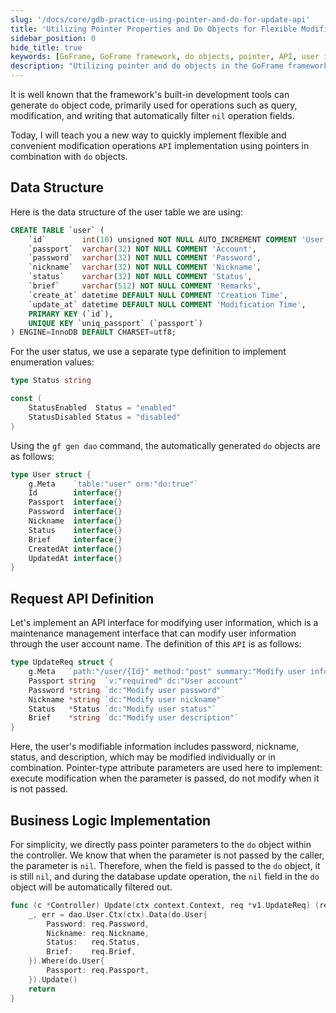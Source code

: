 ```yaml
---
slug: '/docs/core/gdb-practice-using-pointer-and-do-for-update-api'
title: 'Utilizing Pointer Properties and Do Objects for Flexible Modification Interfaces'
sidebar_position: 0
hide_title: true
keywords: [GoFrame, GoFrame framework, do objects, pointer, API, user information modification, database update, request parameters, business logic, automatic filtering]
description: "Utilizing pointer and do objects in the GoFrame framework to implement flexible modification interface APIs. By using attributes with pointer types and do objects, developers can easily perform user information modification operations, including updates to fields like password, nickname, and status, effectively simplifying the complexity of database updates."
---
```


It is well known that the framework's built-in development tools can generate `do` object code, primarily used for operations such as query, modification, and writing that automatically filter `nil` operation fields.

Today, I will teach you a new way to quickly implement flexible and convenient modification operations `API` implementation using pointers in combination with `do` objects.

## Data Structure

Here is the data structure of the user table we are using:

```sql
CREATE TABLE `user` (
    `id`        int(10) unsigned NOT NULL AUTO_INCREMENT COMMENT 'User ID',
    `passport`  varchar(32) NOT NULL COMMENT 'Account',
    `password`  varchar(32) NOT NULL COMMENT 'Password',
    `nickname`  varchar(32) NOT NULL COMMENT 'Nickname',
    `status`    varchar(32) NOT NULL COMMENT 'Status',
    `brief`     varchar(512) NOT NULL COMMENT 'Remarks',
    `create_at` datetime DEFAULT NULL COMMENT 'Creation Time',
    `update_at` datetime DEFAULT NULL COMMENT 'Modification Time',
    PRIMARY KEY (`id`),
    UNIQUE KEY `uniq_passport` (`passport`)
) ENGINE=InnoDB DEFAULT CHARSET=utf8;
```

For the user status, we use a separate type definition to implement enumeration values:

```go
type Status string

const (
    StatusEnabled  Status = "enabled"
    StatusDisabled Status = "disabled"
)
```

Using the `gf gen dao` command, the automatically generated `do` objects are as follows:

```go
type User struct {
    g.Meta    `table:"user" orm:"do:true"`
    Id        interface{}
    Passport  interface{}
    Password  interface{}
    Nickname  interface{}
    Status    interface{}
    Brief     interface{}
    CreatedAt interface{}
    UpdatedAt interface{}
}
```

## Request API Definition

Let's implement an API interface for modifying user information, which is a maintenance management interface that can modify user information through the user account name. The definition of this `API` is as follows:

```go
type UpdateReq struct {
    g.Meta   `path:"/user/{Id}" method:"post" summary:"Modify user information"`
    Passport string  `v:"required" dc:"User account"`
    Password *string `dc:"Modify user password"`
    Nickname *string `dc:"Modify user nickname"`
    Status   *Status `dc:"Modify user status"`
    Brief    *string `dc:"Modify user description"`
}
```

Here, the user's modifiable information includes password, nickname, status, and description, which may be modified individually or in combination. Pointer-type attribute parameters are used here to implement: execute modification when the parameter is passed, do not modify when it is not passed.

## Business Logic Implementation

For simplicity, we directly pass pointer parameters to the `do` object within the controller. We know that when the parameter is not passed by the caller, the parameter is `nil`. Therefore, when the field is passed to the `do` object, it is still `nil`, and during the database update operation, the `nil` field in the `do` object will be automatically filtered out.

```go
func (c *Controller) Update(ctx context.Context, req *v1.UpdateReq) (res *v1.UpdateRes, err error) {
    _, err = dao.User.Ctx(ctx).Data(do.User{
        Password: req.Password,
        Nickname: req.Nickname,
        Status:   req.Status,
        Brief:    req.Brief,
    }).Where(do.User{
        Passport: req.Passport,
    }).Update()
    return
}
```